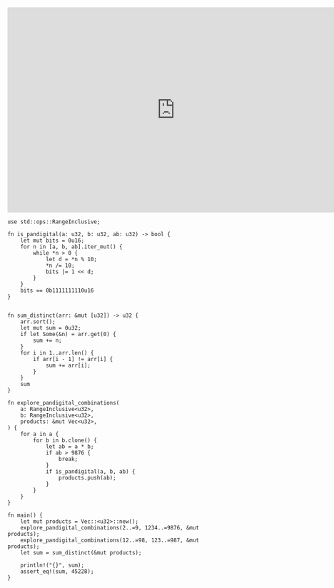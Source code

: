 <html><iframe src="https://docs.google.com/presentation/d/e/2PACX-1vSISDtTZy8I9RqW7-TV-KxFZHPsd8yR4ChTloPvJT0vPE65AruoEFA6FY43PaHGL8uXYPnSr1cy26eP/embed?start=false&loop=false&delayms=60000" frameborder="0" width="750" height="460" allowfullscreen="true" mozallowfullscreen="true" webkitallowfullscreen="true"></iframe></html>

```rust,editable
use std::ops::RangeInclusive;

fn is_pandigital(a: u32, b: u32, ab: u32) -> bool {
    let mut bits = 0u16;
    for n in [a, b, ab].iter_mut() {
        while *n > 0 {
            let d = *n % 10;
            *n /= 10;
            bits |= 1 << d;
        }
    }
    bits == 0b1111111110u16
}


fn sum_distinct(arr: &mut [u32]) -> u32 {
    arr.sort();
    let mut sum = 0u32;
    if let Some(&n) = arr.get(0) {
        sum += n;
    }
    for i in 1..arr.len() {
        if arr[i - 1] != arr[i] {
            sum += arr[i];
        }
    }
    sum
}

fn explore_pandigital_combinations(
    a: RangeInclusive<u32>,
    b: RangeInclusive<u32>,
    products: &mut Vec<u32>,
) {
    for a in a {
        for b in b.clone() {
            let ab = a * b;
            if ab > 9876 {
                break;
            }
            if is_pandigital(a, b, ab) {
                products.push(ab);
            }
        }
    }
}

fn main() {
    let mut products = Vec::<u32>::new();
    explore_pandigital_combinations(2..=9, 1234..=9876, &mut products);
    explore_pandigital_combinations(12..=98, 123..=987, &mut products);
    let sum = sum_distinct(&mut products);

    println!("{}", sum);
    assert_eq!(sum, 45228);
}
```
